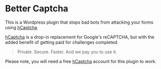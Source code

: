 # Better Captcha
This is a Wordpress plugin that stops bad bots from attacking your forms using [hCaptcha](https://bettersecurity.co/hcaptcha/).

[hCaptcha](https://bettersecurity.co/hcaptcha/) is a drop-in replacement for Google's reCAPTCHA, but with the added benefit of getting paid for challenges completed.

> Private. Secure. Faster. And we pay you to use it.

Please note, you will need a free [hCaptcha](https://bettersecurity.co/hcaptcha/) account for this plugin to work.